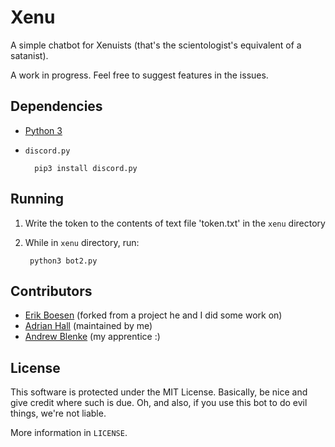 # Xenu

A simple chatbot for Xenuists (that's the scientologist's equivalent of a satanist).

A work in progress. Feel free to suggest features in the issues.

## Dependencies
* [Python 3](https://www.python.org/downloads)
* `discord.py`

        pip3 install discord.py


## Running
1. Write the token to the contents of text file 'token.txt' in the `xenu` directory
2. While in `xenu` directory, run:

        python3 bot2.py


## Contributors
* [Erik Boesen](https://github.com/ErikBoesen) (forked from a project he and I did some work on)
* [Adrian Hall](https://github.com/Aderhall) (maintained by me)
* [Andrew Blenke](https://github.com/pro-h3kr) (my apprentice :)

## License
This software is protected under the MIT License. Basically, be nice and give credit where such is due. Oh, and also, if you use this bot to do evil things, we're not liable.

More information in `LICENSE`.
